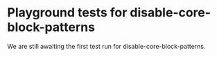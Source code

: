 # Playground tests for disable-core-block-patterns
We are still awaiting the first test run for disable-core-block-patterns.
